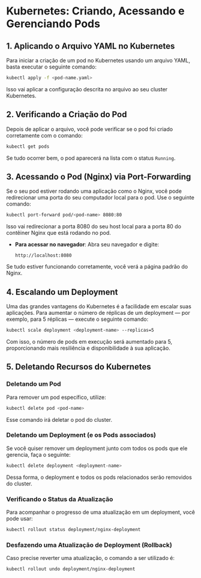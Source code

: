 
# Kubernetes: Criando, Acessando e Gerenciando Pods

## 1. Aplicando o Arquivo YAML no Kubernetes

Para iniciar a criação de um pod no Kubernetes usando um arquivo YAML, basta executar o seguinte comando:

```bash
kubectl apply -f <pod-name.yaml>
```

Isso vai aplicar a configuração descrita no arquivo ao seu cluster Kubernetes.

## 2. Verificando a Criação do Pod

Depois de aplicar o arquivo, você pode verificar se o pod foi criado corretamente com o comando:

```bash
kubectl get pods
```

Se tudo ocorrer bem, o pod aparecerá na lista com o status `Running`.

## 3. Acessando o Pod (Nginx) via Port-Forwarding

Se o seu pod estiver rodando uma aplicação como o Nginx, você pode redirecionar uma porta do seu computador local para o pod. Use o seguinte comando:

```bash
kubectl port-forward pod/<pod-name> 8080:80
```

Isso vai redirecionar a porta 8080 do seu host local para a porta 80 do contêiner Nginx que está rodando no pod.

- **Para acessar no navegador**: Abra seu navegador e digite:

  ```
  http://localhost:8080
  ```

Se tudo estiver funcionando corretamente, você verá a página padrão do Nginx.

## 4. Escalando um Deployment

Uma das grandes vantagens do Kubernetes é a facilidade em escalar suas aplicações. Para aumentar o número de réplicas de um deployment — por exemplo, para 5 réplicas — execute o seguinte comando:

```bash
kubectl scale deployment <deployment-name> --replicas=5
```

Com isso, o número de pods em execução será aumentado para 5, proporcionando mais resiliência e disponibilidade à sua aplicação.

## 5. Deletando Recursos do Kubernetes

### Deletando um Pod

Para remover um pod específico, utilize:

```bash
kubectl delete pod <pod-name>
```

Esse comando irá deletar o pod do cluster.

### Deletando um Deployment (e os Pods associados)

Se você quiser remover um deployment junto com todos os pods que ele gerencia, faça o seguinte:

```bash
kubectl delete deployment <deployment-name>
```

Dessa forma, o deployment e todos os pods relacionados serão removidos do cluster.

### Verificando o Status da Atualização

Para acompanhar o progresso de uma atualização em um deployment, você pode usar:

```bash
kubectl rollout status deployment/nginx-deployment
```

### Desfazendo uma Atualização de Deployment (Rollback)

Caso precise reverter uma atualização, o comando a ser utilizado é:

```bash
kubectl rollout undo deployment/nginx-deployment
```

